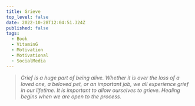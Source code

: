 ```yaml
---
title: Grieve
top_level: false
date: 2022-10-28T12:04:51.324Z
published: false
tags:
  - Book
  - VitaminG
  - Motivation
  - Motivational
  - SocialMedia
---
```

> *Grief is a huge part of being alive. Whether it is over the loss of a loved one, a beloved pet, or an important job, we all experience grief in our lifetime. It is important to allow ourselves to grieve. Healing begins when we are open to the process.*